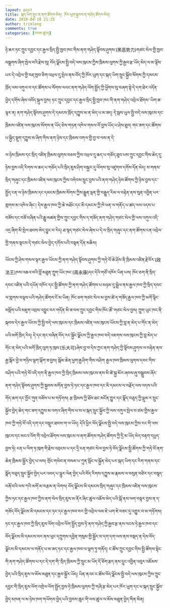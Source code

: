 ```yaml
---
layout: post
title: སྐད་ཡིག་སྲུང་ན་ནག་ཚོགས་མིན། ཁོར་ཡུག་སྐྱབས་ན་གཤེད་ཚོགས་མིན།
date: 2018-04-18 21:25
author: trimleng
comments: true
categories: [བསམ་ཚུལ།]
---
```

<span style="font-weight: 400;">ཉེ་ཆར་ཏང་ཀྲུང་དབྱང་དང་རྒྱལ་སྲིད་སྤྱི་ཁྱབ་ཁང་གིས་ནག་གཤེད་སྟོབས་ཤུགས་(黑恶势力)གཙང་སེལ་གྱི་ཁྱབ་བསྒྲགས་ཞིག་སྤེལ་བའི་རྗེས་སུ། བོད་ལྗོངས་སྤྱི་བདེ་ལས་ཁུངས་ཀྱིས་ཁྲིམས་ལུགས་ཀྱི་རྒྱབ་རྩ་ཡོད་མེད་ལ་མ་ལྟོས་པར་དེ་འབྲེལ་གྱི་བརྡ་ཁྱབ་ཅིག་འཕྲལ་དུ་སྤེལ་ནས་བོད་ཀྱི་ཁོར་ཡུག་དང་སྐད་ཡིག་སྲུང་སྐྱོབ་སོགས་ཀྱི་དམངས་ཁྲོད་ལས་འགུལ་བ་དང་ཚོགས་པ་སོགས་ལའང་ནག་གཤེད་ལོག་སྤྱོད་ཀྱི་ཕྱོགས་སུ་བཞག་སྟེ་དེ་དག་ཐེར་འདོན་བྱེད་དགོས་ཞེས་འབོད་སྐུལ་བྱས། ཏང་ཀྲུང་དབྱང་དང་རྒྱལ་སྲིད་སྤྱི་ཁྱབ་ཁང་གི་ནག་གཤེད་འབྲེལ་ཐོགས་་ཡིག་ཆ་ལྟར་ན། ནག་གཤེད་སྟོབས་ཤུགས་དེ་དམངས་ཁྲོད་དཀྱུས་མ་ན་མེད་པ་མ་ཟད། དེ་སྦས་ཡུལ་སྤྱི་བདེ་ལས་ཁུངས་དང་ཁྲིམས་འཛིན་ལས་ཁུངས་སོགས་ན་ཡོད་ཅེས་གཏན་འཁེལ་གསལ་བོ་བྱས་ཡོད་པ་ཤེས་ཐུབ། གང་ཟག་དང་ཚོགས་པ་སྐྱིད་སྡུག་དཀྱུས་མ་ཞིག་གིས་ནག་ཉེས་དང་ཁྲིམས་འགལ་གྱི་བྱ་བ་ལས་ན་དེ་</span>

<!--more--><span style="font-weight: 400;">ལ་ཉེས་ཁྲིམས་དང་སྲིད་འཛིན་ཁྲིམས་ལུགས་བཅས་ཀྱིས་འཕྲལ་དུ་ཆད་པ་གཅོད་ཐུབ་པས་ཀྲུང་དབྱང་གིས་ཆེད་དུ་ཉེས་བྱས་འདི་རིགས་ལ་ཆད་པ་གཅོད་པའི་སྲིད་ཇུས་ཤིག་བསྐྱར་དུ་ལོགས་སུ་འཛུགས་དགོས་དོན་མེད། ས་གནས་སྲིད་གཞུང་དང་ཁྲིམས་འཛིན་ལས་ཁུངས་ཀྱིས་འགེབས་སྲུང་བྱས་པའི་ནག་གཤེད་ཉེས་ཚོགས་ཀྱི་ཉེས་བྱས་དང་་སྤྱོད་ངན་ལ་ཉེས་ཁྲིམས་དང་དམངས་ཁྲིམས་སོགས་ཀྱིས་རྒྱུན་ལྡན་གྱི་བརྒྱུད་རིམ་ལ་བརྟེན་ནས་སུན་འབྱིན་པར་གླགས་མ་འཁེལ་ཞིང་། དེས་རྒྱལ་ཁབ་ཀྱི་ཆེ་མཐོང་དང་མི་དམངས་ཀྱི་ཁེ་ཕན་ལ་གནོད་པ་ཚད་ལས་འདས་པ་བཟོས་དང་བཟོ་བཞིན་པའི་རྒྱུ་མཚན་གྱིས་ཀྲུང་དབྱང་གིས་ད་གཟོད་ནག་གཤེད་གཙང་སེལ་གྱི་ལས་འགུལ་འདི་འདྲ་ཞིག་མི་སྤེལ་ཐབས་མེད་བྱུང་བ་རེད། ཐ་སྙད་གཙང་སེལ་ཞེས་པ་དེ་ལ་སྲིད་གཞུང་དང་ནག་ཚོགས་ངན་འབྲེལ་གྱི་གནས་སྟངས་དེ་གཙང་སེལ་བྱེད་དགོས་པའི་བསྟན་དོན་མཆིས། </span>

<span style="font-weight: 400;">ཡོངས་ཀྱི་ཤེས་གསལ་ལྟར་རྒྱལ་ཡོངས་ཀྱི་ནག་གཤེད་སྟོབས་ཤུགས་ཀྱི་གཏེ་བོ་ཆེ་ཤོས་ནི་ཁྲིམས་འཛིན་རྗེ་བོར་(政法王)ཁས་འཆའ་བའི་བློ་མཐུན་ཀྲུག་ཡོང་ཁང་(周永康)དང་དེའི་གཙོ་འཁོར་ཡིན་པས། ཁོང་ཅག་ནི་སྲིད་དབང་འཛིན་པའི་དཔོན་འཁོར་དང་སྤྱི་ཚོགས་ཀྱི་ནག་གཤེད་ཚོགས་པ་མཉམ་དུ་སྦྲེལ་ནས་རྒྱལ་ཁབ་ཀྱི་སྲིད་དབང་ལ་གླགས་བལྟས་པའི་གཤེད་ཚོགས་ངོ་མ་ཡིན། ཁོང་ཅག་གཙང་སེལ་མ་བྱས་ཚེ་ད་གཟོད་རྒྱལ་ཁབ་ཀྱི་མགོ་ལྟིང་བསློག་པའི་མཇུག་འབྲས་འབྱུང་བར་གདོན་མི་ཟ་བས་ཀྲུང་དབྱང་གིས་ཁོང་ཚོ་་གཙང་སེལ་བྱས། ཀྲུག་ཡུང་ཁང་ནི་སྐབས་དེར་རྒྱལ་ཡོངས་ཀྱི་སྤྱི་བདེ་ལས་ཁུངས་དང་ཁྲིམས་འཛིན་ལས་ཁུངས་ཡོངས་ཀྱི་བླ་ན་མེད་པ་གོང་ན་མེད་པའི་མགོ་ཁྲིད་རེད། དེ་དང་ནང་བཞིན་བོད་རང་སྐྱོང་ལྗོངས་ཀྱི་རྒྱལ་ཁབ་བདེ་འཇགས་ལས་ཁུངས་ཀྱི་བླ་མེད་པ་གོང་ན་མེད་པའི་མགོ་ཁྲིད་ལུག་ཏ་ཁུས་(乐大可)ཞེས་བྱ་བ་དེས་ཀྱང་ནག་གཤེད་ཀྱི་སྟོབས་ཤུགས་ལ་བརྟེན་ནས་རྒྱ་སྒོར་བྱེ་བ་གཉིས་ལྷག་ལྐོག་ཟ་བྱས། སྒོམ་ཆེན་ཕྱག་རྒྱ་ཤིག་གིས་བཤིག རྒྱལ་ཁབ་ཁྲིམས་ལུགས་དབང་གིས་བཤིག་པའི་གཏེ་བོ་འདི་དག་ནི་རྒྱལ་ཁབ་ཀྱི་སྲིད་ཁྲིམས་ལས་ཁུངས་ནས་མི་ཚེ་སྐྱ་མོར་ཞབས་ཞུ་བསྒྲུབས་ཞོར་ནག་གཤེད་སྟོབས་ཤུགས་ཀྱི་སྐྱབས་མགོན་བྱས་ཏེ་ཏང་དང་རྒྱལ་ཁབ་དང་མི་དམངས་ལ་བརྗོད་ལས་འདས་པའི་གོད་ཆག་དང་གྱོང་གུན་བཟོས་པ་མ་གཏོགས། རྩ་ཁྲིམས་ཀྱི་ཐོབ་ཐང་མངོན་གྱུར་དང་སྣོད་བཅུད་ཀྱི་ལྡུམ་ར་སྲུང་སྐྱོབ་བྱེད་ཆེད་གང་ཟག་དཀྱུས་མ་འགའ་ཞིག་གིས་ཕ་ས་ཕ་སྐད་སྲུང་སྐྱོབ་ཀྱི་ལས་འགུལ་སྤེལ་བ་ཙམ་གྱིས་རྒྱལ་ཁབ་ཀྱི་གཏེ་བོ་འདི་དག་དང་བསྡུར་ཐབས་ག་ལ་ཡོད། དེའི་ཕྱིར་བོད་ལྗོངས་སྤྱི་བདེ་ལས་ཁུངས་ཀྱིས་རང་གི་ལས་ཁུངས་དང་མངའ་འོག་གི་འབྲེལ་ཐོགས་ལས་ཁུངས་ལ་ནག་ཚོགས་གཤེད་ཚོགས་ཀྱི་དྲི་མ་ཡོད་མེད་བརྟག་དཔྱད་བྱས་ཏེ། ངན་པ་ལིག་ཏ་ཁུག་གི་རྗེས་འབྲངས་པ་དང་དྲི་ངན་གཙང་སེལ་བྱས་ཏེ་བོད་ལྗོངས་སྤྱི་ཚོགས་ཀྱི་གཏེ་བོ་ནག་ཆེན་ཁྲིམས་སྦྱོར་བྱེད་པ་ལས། གྲོང་གསེབ་ན་བསམ་པ་ཀུན་སློང་ལ་སྐྱོན་མེད་པར་སྐད་ཡིག་དང་རིག་གནས་དང་སྣོད་བཅུད་སྲུང་སྐྱོབ་བྱེད་པར་འབད་པ་ལྷུར་ལེན་བྱེད་པའི་བོད་རིགས་དཀྱུས་མ་རྣམས་ལ་བསུན་བཙིར་དང་བསྙད་བརྐོ་བའི་ལས་ཀའི་མགོ་མ་བརྩམ་ན་ལེགས། བོད་ལྗོངས་མི་དམངས་སྲིད་གཞུང་དང་ཁྲིམས་འཛིན་ལས་ཁུངས་ཀྱིས་ཏང་དང་རྒྱལ་ཁབ་ཀྱིས་ནག་སེལ་སྲིད་ཇུས་མ་ནོར་ཞིང་ཚུལ་འཆོས་མེད་པའི་སྒོ་ནས་ལག་བསྟར་བྱས་ན་ད་གཟོད་བོད་ལྗོངས་མི་དམངས་དང་ཏང་དང་རྒྱལ་ཁབ་བར་གྱི་འབྲེལ་ལམ་ཇེ་ཡག་ཇེ་བཟང་དུ་འགྱུར་བ་མ་གཏོགས། ཏང་དང་རྒྱལ་ཁབ་ཀྱི་སྲིད་ཇུས་ལོག་འབྲེལ་ལོག་སྤྱོད་བྱས་ཏེ་ནག་གཤེད་ཀྱི་རྒྱབ་རྩ་ནས་ལངས་ཏེ་རྒྱལ་ཁབ་དང་བོད་ལྗོངས་མི་དམངས་བར་ནས་ཕུང་དཀྲུགས་དབྱེན་གསུམ་གྱི་སྦྱོར་བ་དག་དག་ལས་ནས་བསྡད་ན་དེས་བོད་ལྗོངས་མི་དམངས་ལ་གནོད་པ་མ་ཟད་ཏང་དང་རྒྱལ་ཁབ་ལ་ལྷག་ཏུ་གནོད། ང་ཚོས་ཀྲུང་དབྱང་གིས་སྤྱི་ཚོགས་སྟེང་གི་ནག་གཤེད་ཚོགས་པ་དང་དེ་དག་གི་་སྲིད་ཁྲིམས་ཀྱི་སྲུང་མ་ཡོད་དོ་ཅོག་རྩད་ནས་དྲུང་འབྱིན་འབུར་འཇོམས་བྱེད་པའི་སྲིད་ཇུས་ལ་མོས་མཐུན་དང་རྒྱབ་སྐྱོར་ཡོད། ཡིན་ནའང་ང་ཚོས་བོད་ལྗོངས་སྤྱི་བདེ་ལས་ཁུངས་ཀྱིས་ཀྲུང་དབྱང་གི་སྲིད་ཇུས་ལོག་འགྲེལ་ལོག་སྤྱོད་བྱས་ཏེ་ཁྲིམས་ལུགས་ཀྱི་གཞི་རྩ་མེད་པར་ཁོར་ཡུག་དང་ཕ་སྐད་སྲུང་སྐྱོབ་བྱེད་མཁན་ལ་མ་ཉེས་ཁག་གཡོགས་བྱེད་པའི་བྱབས་ཆུང་གི་ལས་ཚུལ་ལ་མོས་མཐུན་བྱེད་གིན་མིན།</span>

&nbsp;

